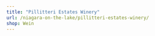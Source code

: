 ```yaml
---
title: "Pillitteri Estates Winery"
url: /niagara-on-the-lake/pillitteri-estates-winery/
shop: Wein
---
```

